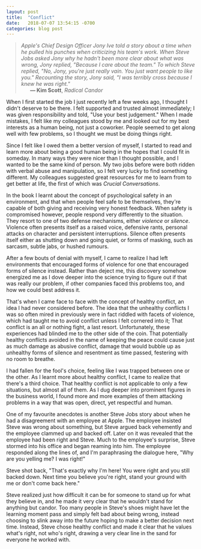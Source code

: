 ```yaml
---
layout: post
title:  "Conflict"
date:   2018-07-07 13:54:15 -0700
categories: blog post
---
```


>*Apple's Chief Design Officer Jony Ive told a story about a time when he pulled his punches when criticizing his team's work. When Steve Jobs asked Jony why he hadn't been more clear about what was wrong, Jony replied, "Because I care about the team." To which Steve replied, "No, Jony, you're just really vain. You just want people to like you." Recounting the story, Jony said, "I was terribly cross because I knew he was right."* 
 <br>&nbsp;&nbsp;&nbsp;&nbsp;&nbsp;&nbsp;__&mdash; Kim Scott__, *Radical Candor*

When I first started the job I just recently left a few weeks ago, I thought I didn't deserve to be there. I felt supported and trusted almost immediately; I was given responsibility and told, "Use your best judgement." When I made mistakes, I felt like my colleagues stood by me and looked out for my best interests as a human being, not just a coworker. People seemed to get along well with few problems, so I thought we must be doing things right. 

Since I felt like I owed them a better version of myself, I started to read and learn more about being a good human being in the hopes that I could fit in someday. In many ways they were nicer than I thought possible, and I wanted to be the same kind of person. My two jobs before were both ridden with verbal abuse and manipulation, so I felt very lucky to find something different. My colleagues suggested great resources for me to learn from to get better at life, the first of which was *Crucial Conversations*.

In the book I learnt about the concept of psychological safety in an environment, and that when people feel safe to be themselves, they're capable of both giving and receiving very honest feedback. When safety is compromised however, people respond very differently to the situation. They resort to one of two defense mechanisms, either *violence* or *silence*. Violence often presents itself as a raised voice, defensive rants, personal attacks on character and persistent interruptions. Silence often presents itself either as shutting down and going quiet, or forms of masking, such as sarcasm, subtle jabs, or hushed rumours. 

After a few bouts of denial with myself, I came to realize I had left environments that encouraged forms of violence for one that encouraged forms of silence instead. Rather than deject me, this discovery somehow energized me as I dove deeper into the science trying to figure out if that was really our problem, if other companies faced this problems too, and how we could best address it. 

That's when I came face to face with the concept of healthy conflict, an idea I had never considered before. The idea that the unhealthy conflicts I was so often mired in previously were in fact riddled with facets of violence, which had taught me to avoid conflict unless I felt cornered into it; That conflict is an all or nothing fight, a last resort. Unfortunately, these experiences had blinded me to the other side of the coin. That potentially healthy conflicts avoided in the name of keeping the peace could cause just as much damage as abusive conflict, damage that would bubble up as unhealthy forms of silence and resentment as time passed, festering with no room to breathe. 

I had fallen for the fool's choice, feeling like I was trapped between one or the other. As I learnt more about healthy conflict, I came to realize that there's a third choice. That healthy conflict is not applicable to only a few situations, but almost all of them. As I dug deeper into prominent figures in the business world, I found more and more examples of them attacking problems in a way that was open, direct, yet respectful and human.

One of my favourite anecdotes is another Steve Jobs story about when he had a disagreement with an employee at Apple. The employee insisted Steve was wrong about something, but Steve argued back vehemently and the employee clammed up and backed off. Later on it was revealed that the employee had been right and Steve. Much to the employee's surprise, Steve stormed into his office and began reaming into him. The employee responded along the lines of, and I'm paraphrasing the dialogue here, "Why are you yelling me? I was right!" 

Steve shot back, "That's exactly why I'm here! You were right and you still backed down. Next time you believe you're right, stand your ground with me or don't come back here."

Steve realized just how difficult it can be for someone to stand up for what they believe in, and he made it very clear that he wouldn't stand for anything but candor. Too many people in Steve's shoes might have let the learning moment pass and simply felt bad about being wrong, instead choosing to slink away into the future hoping to make a better decision next time. Instead, Steve chose healthy conflict and made it clear that he values what's right, not who's right, drawing a very clear line in the sand for everyone he worked with.









